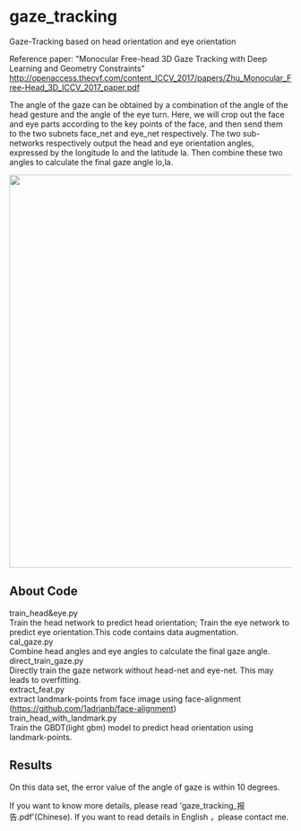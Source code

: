 # gaze_tracking
Gaze-Tracking based on head orientation and eye orientation  

Reference paper: "Monocular Free-head 3D Gaze Tracking with Deep Learning and Geometry Constraints" http://openaccess.thecvf.com/content_ICCV_2017/papers/Zhu_Monocular_Free-Head_3D_ICCV_2017_paper.pdf  

The angle of the gaze can be obtained by a combination of the angle of the head gesture and the angle of the eye turn. Here, we will crop out the face and eye parts according to the key points of the face, and then send them to the two subnets face_net and eye_net respectively. The two sub-networks respectively output the head and eye orientation angles, expressed by the longitude lo and the latitude la. Then combine these two angles to calculate the final gaze angle lo,la.  
  
 <center>
    <img src="https://github.com/Walleclipse/Gaze_Tracking/raw/master/demo/network.png" width="700">
</center>
  
## About Code
train_head&eye.py  
Train the head network to predict head orientation; Train the eye network to predict eye orientation.This code contains data augmentation.   
cal_gaze.py  
Combine head angles and eye angles to calculate the final gaze angle.  
direct_train_gaze.py  
Directly train the gaze network without head-net and eye-net. This may leads to overfitting.  
extract_feat.py  
extract landmark-points from face image using face-alignment (https://github.com/1adrianb/face-alignment)  
train_head_with_landmark.py  
Train the GBDT(light gbm) model to predict head orientation using landmark-points.  
  
## Results
On this data set, the error value of the angle of gaze is within 10 degrees.  

If you want to know more details, please read 'gaze_tracking_报告.pdf'(Chinese). If you want to read details in English ，please contact me.
